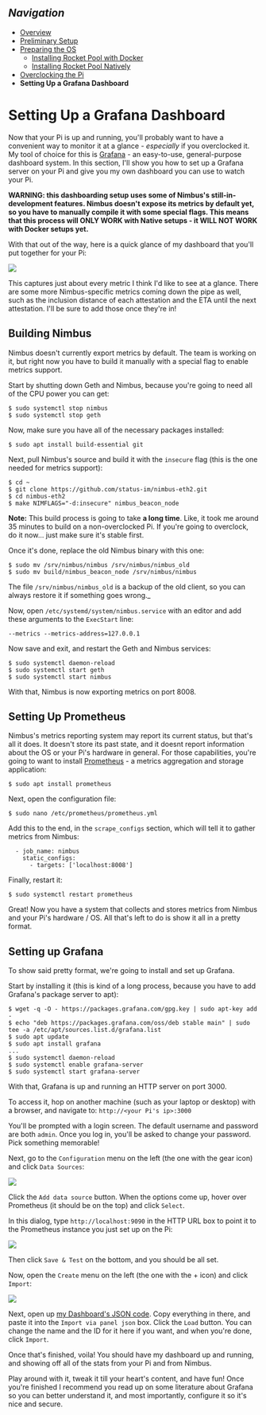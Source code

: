 ## *Navigation*
- [Overview](Overview.md)
- [Preliminary Setup](Preliminary-Setup.md)
- [Preparing the OS](Preparing-the-OS.md)
  - [Installing Rocket Pool with Docker](Docker.md)
  - [Installing Rocket Pool Natively](Native.md)
- [Overclocking the Pi](Overclocking.md)
- **Setting Up a Grafana Dashboard**


# Setting Up a Grafana Dashboard

Now that your Pi is up and running, you'll probably want to have a convenient way to monitor it at a glance - *especially* if you overclocked it.
My tool of choice for this is [Grafana](https://grafana.com/) - an easy-to-use, general-purpose dashboard system.
In this section, I'll show you how to set up a Grafana server on your Pi and give you my own dashboard you can use to watch your Pi.

**WARNING: this dashboarding setup uses some of Nimbus's still-in-development features.
Nimbus doesn't expose its metrics by default yet, so you have to manually compile it with some special flags.
This means that this process will ONLY WORK with Native setups - it WILL NOT WORK with Docker setups yet.**

With that out of the way, here is a quick glance of my dashboard that you'll put together for your Pi:

![](images/Dashboard.png)

This captures just about every metric I think I'd like to see at a glance.
There are some more Nimbus-specific metrics coming down the pipe as well, such as the inclusion distance of each attestation and the ETA until the next attestation.
I'll be sure to add those once they're in!


## Building Nimbus

Nimbus doesn't currently export metrics by default.
The team is working on it, but right now you have to build it manually with a special flag to enable metrics support.

Start by shutting down Geth and Nimbus, because you're going to need all of the CPU power you can get:
```
$ sudo systemctl stop nimbus
$ sudo systemctl stop geth
```

Now, make sure you have all of the necessary packages installed:
```
$ sudo apt install build-essential git
```

Next, pull Nimbus's source and build it with the `insecure` flag (this is the one needed for metrics support):
```
$ cd ~
$ git clone https://github.com/status-im/nimbus-eth2.git
$ cd nimbus-eth2
$ make NIMFLAGS="-d:insecure" nimbus_beacon_node
```

**Note:** This build process is going to take **a long time**.
Like, it took me around 35 minutes to build on a non-overclocked Pi. 
If you're going to overclock, do it now... just make sure it's stable first.

Once it's done, replace the old Nimbus binary with this one:
```
$ sudo mv /srv/nimbus/nimbus /srv/nimbus/nimbus_old
$ sudo mv build/nimbus_beacon_node /srv/nimbus/nimbus
```

The file `/srv/nimbus/nimbus_old` is a backup of the old client, so you can always restore it if something goes wrong._

Now, open `/etc/systemd/system/nimbus.service` with an editor and add these arguments to the `ExecStart` line:
```
--metrics --metrics-address=127.0.0.1
```

Now save and exit, and restart the Geth and Nimbus services:
```
$ sudo systemctl daemon-reload
$ sudo systemctl start geth
$ sudo systemctl start nimbus
```

With that, Nimbus is now exporting metrics on port 8008.


## Setting Up Prometheus

Nimbus's metrics reporting system may report its current status, but that's all it does.
It doesn't store its past state, and it doesnt report information about the OS or your Pi's hardware in general.
For those capabilities, you're going to want to install [Prometheus](https://prometheus.io/) - a metrics aggregation and storage application:
```
$ sudo apt install prometheus
```

Next, open the configuration file:
```
$ sudo nano /etc/prometheus/prometheus.yml
```

Add this to the end, in the `scrape_configs` section, which will tell it to gather metrics from Nimbus:
```
  - job_name: nimbus
    static_configs:
      - targets: ['localhost:8008']
```

Finally, restart it:
```
$ sudo systemctl restart prometheus
```

Great! Now you have a system that collects and stores metrics from Nimbus and your Pi's hardware / OS.
All that's left to do is show it all in a pretty format.


## Setting up Grafana

To show said pretty format, we're going to install and set up Grafana.

Start by installing it (this is kind of a long process, because you have to add Grafana's package server to apt):
```
$ wget -q -O - https://packages.grafana.com/gpg.key | sudo apt-key add -
$ echo "deb https://packages.grafana.com/oss/deb stable main" | sudo tee -a /etc/apt/sources.list.d/grafana.list
$ sudo apt update
$ sudo apt install grafana
...
$ sudo systemctl daemon-reload
$ sudo systemctl enable grafana-server
$ sudo systemctl start grafana-server
```

With that, Grafana is up and running an HTTP server on port 3000.

To access it, hop on another machine (such as your laptop or desktop) with a browser, and navigate to:
`http://<your Pi's ip>:3000`

You'll be prompted with a login screen.
The default username and password are both `admin`.
Once you log in, you'll be asked to change your password.
Pick something memorable!

Next, go to the `Configuration` menu on the left (the one with the gear icon) and click `Data Sources`:

![](images/Grafana-Config.png)

Click the `Add data source` button.
When the options come up, hover over Prometheus (it should be on the top) and click `Select`.

In this dialog, type `http://localhost:9090` in the HTTP URL box to point it to the Prometheus instance you just set up on the Pi:

![](images/Grafana-Prometheus.png)

Then click `Save & Test` on the bottom, and you should be all set.

Now, open the `Create` menu on the left (the one with the + icon) and click `Import`:

![](images/Grafana-Import.png)


Next, open up [my Dashboard's JSON code](Nimbus-Dashboard.json).
Copy everything in there, and paste it into the `Import via panel json` box.
Click the `Load` button.
You can change the name and the ID for it here if you want, and when you're done, click `Import`.

Once that's finished, voila!
You should have my dashboard up and running, and showing off all of the stats from your Pi and from Nimbus.

Play around with it, tweak it till your heart's content, and have fun!
Once you're finished I recommend you read up on some literature about Grafana so you can better understand it, and most importantly, configure it so it's nice and secure.